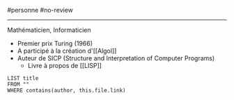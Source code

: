#personne #no-review 

---
Mathématicien, Informaticien

 - Premier prix Turing (1966)
 - A participé à la création d'[[Algol]]
 - Auteur de SICP (Structure and Interpretation of Computer Programs)
     - Livre à propos de [[LISP]]

```dataview
LIST title
FROM ""
WHERE contains(author, this.file.link)
```

